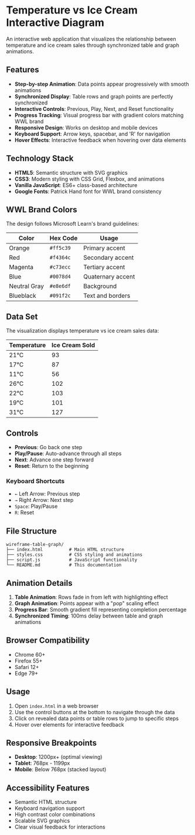 # Temperature vs Ice Cream Interactive Diagram

An interactive web application that visualizes the relationship between temperature and ice cream sales through synchronized table and graph animations.

## Features

- **Step-by-step Animation**: Data points appear progressively with smooth animations
- **Synchronized Display**: Table rows and graph points are perfectly synchronized
- **Interactive Controls**: Previous, Play, Next, and Reset functionality
- **Progress Tracking**: Visual progress bar with gradient colors matching WWL brand
- **Responsive Design**: Works on desktop and mobile devices
- **Keyboard Support**: Arrow keys, spacebar, and 'R' for navigation
- **Hover Effects**: Interactive feedback when hovering over data elements

## Technology Stack

- **HTML5**: Semantic structure with SVG graphics
- **CSS3**: Modern styling with CSS Grid, Flexbox, and animations
- **Vanilla JavaScript**: ES6+ class-based architecture
- **Google Fonts**: Patrick Hand font for WWL brand consistency

## WWL Brand Colors

The design follows Microsoft Learn's brand guidelines:

| Color | Hex Code | Usage |
|-------|----------|-------|
| Orange | `#ff5c39` | Primary accent |
| Red | `#f4364c` | Secondary accent |
| Magenta | `#c73ecc` | Tertiary accent |
| Blue | `#0078d4` | Quaternary accent |
| Neutral Gray | `#e8e6df` | Background |
| Blueblack | `#091f2c` | Text and borders |

## Data Set

The visualization displays temperature vs ice cream sales data:

| Temperature | Ice Cream Sold |
|-------------|----------------|
| 21°C        | 93             |
| 17°C        | 87             |
| 11°C        | 56             |
| 26°C        | 102            |
| 22°C        | 103            |
| 19°C        | 101            |
| 31°C        | 127            |

## Controls

- **Previous**: Go back one step
- **Play/Pause**: Auto-advance through all steps
- **Next**: Advance one step forward
- **Reset**: Return to the beginning

### Keyboard Shortcuts

- `←` Left Arrow: Previous step
- `→` Right Arrow: Next step
- `Space`: Play/Pause
- `R`: Reset

## File Structure

```text
wireframe-table-graph/
├── index.html          # Main HTML structure
├── styles.css          # CSS styling and animations
├── script.js           # JavaScript functionality
└── README.md           # This documentation
```

## Animation Details

1. **Table Animation**: Rows fade in from left with highlighting effect
2. **Graph Animation**: Points appear with a "pop" scaling effect
3. **Progress Bar**: Smooth gradient fill representing completion percentage
4. **Synchronized Timing**: 100ms delay between table and graph animations

## Browser Compatibility

- Chrome 60+
- Firefox 55+
- Safari 12+
- Edge 79+

## Usage

1. Open `index.html` in a web browser
2. Use the control buttons at the bottom to navigate through the data
3. Click on revealed data points or table rows to jump to specific steps
4. Hover over elements for interactive feedback

## Responsive Breakpoints

- **Desktop**: 1200px+ (optimal viewing)
- **Tablet**: 768px - 1199px
- **Mobile**: Below 768px (stacked layout)

## Accessibility Features

- Semantic HTML structure
- Keyboard navigation support
- High contrast color combinations
- Scalable SVG graphics
- Clear visual feedback for interactions
